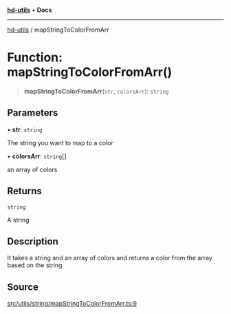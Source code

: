 [**hd-utils**](../README.md) • **Docs**

***

[hd-utils](../globals.md) / mapStringToColorFromArr

# Function: mapStringToColorFromArr()

> **mapStringToColorFromArr**(`str`, `colorsArr`): `string`

## Parameters

• **str**: `string`

The string you want to map to a color

• **colorsArr**: `string`[]

an array of colors

## Returns

`string`

A string

## Description

It takes a string and an array of colors and returns a color from the array based on the string

## Source

[src/utils/string/mapStringToColorFromArr.ts:9](https://github.com/AhmadHddad/h-utils/blob/f7bb9ae71f981ffef49079271b9540862594b7e6/src/utils/string/mapStringToColorFromArr.ts#L9)
